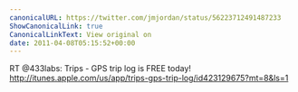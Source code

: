 ```yaml
---
canonicalURL: https://twitter.com/jmjordan/status/56223712491487233
ShowCanonicalLink: true
CanonicalLinkText: View original on
date: 2011-04-08T05:15:52+00:00
---
```

RT @433labs: Trips - GPS trip log is FREE today! http://itunes.apple.com/us/app/trips-gps-trip-log/id423129675?mt=8&ls=1